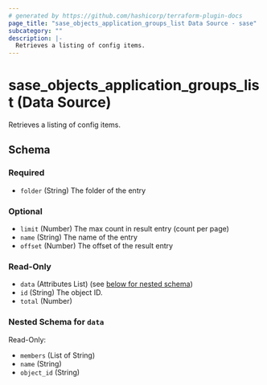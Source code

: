 ```yaml
---
# generated by https://github.com/hashicorp/terraform-plugin-docs
page_title: "sase_objects_application_groups_list Data Source - sase"
subcategory: ""
description: |-
  Retrieves a listing of config items.
---
```


# sase_objects_application_groups_list (Data Source)

Retrieves a listing of config items.



<!-- schema generated by tfplugindocs -->
## Schema

### Required

- `folder` (String) The folder of the entry

### Optional

- `limit` (Number) The max count in result entry (count per page)
- `name` (String) The name of the entry
- `offset` (Number) The offset of the result entry

### Read-Only

- `data` (Attributes List) (see [below for nested schema](#nestedatt--data))
- `id` (String) The object ID.
- `total` (Number)

<a id="nestedatt--data"></a>
### Nested Schema for `data`

Read-Only:

- `members` (List of String)
- `name` (String)
- `object_id` (String)


